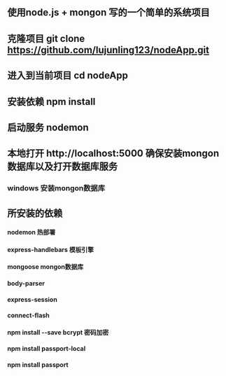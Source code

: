 ## 使用node.js + mongon 写的一个简单的系统项目
## 克隆项目 git clone https://github.com/lujunling123/nodeApp.git
## 进入到当前项目 cd nodeApp
## 安装依赖 npm install 
## 启动服务 nodemon
## 本地打开 http://localhost:5000 确保安装mongon 数据库以及打开数据库服务
### windows 安装mongon数据库 

## 所安装的依赖
#### nodemon 热部署
#### express-handlebars 模板引擎
#### mongoose mongon数据库
#### body-parser
#### express-session
#### connect-flash
#### npm install --save bcrypt 密码加密
#### npm install passport-local
#### npm install passport
